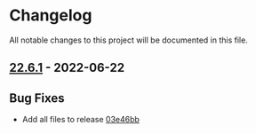 # Changelog

All notable changes to this project will be documented in this file.

## [22.6.1] - 2022-06-22

## Bug Fixes
* Add all files to release [03e46bb](https://github.com/greenbone/autohooks-plugin-flake8/commit/03e46bb)

[22.6.1]: https://github.com/greenbone/autohooks-plugin-flake8/compare/22.6.1.dev1...22.6.1